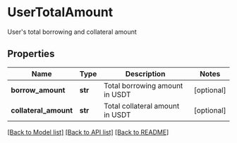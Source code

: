 # UserTotalAmount

User's total borrowing and collateral amount
## Properties
Name | Type | Description | Notes
------------ | ------------- | ------------- | -------------
**borrow_amount** | **str** | Total borrowing amount in USDT | [optional] 
**collateral_amount** | **str** | Total collateral amount in USDT | [optional] 

[[Back to Model list]](../README.md#documentation-for-models) [[Back to API list]](../README.md#documentation-for-api-endpoints) [[Back to README]](../README.md)



